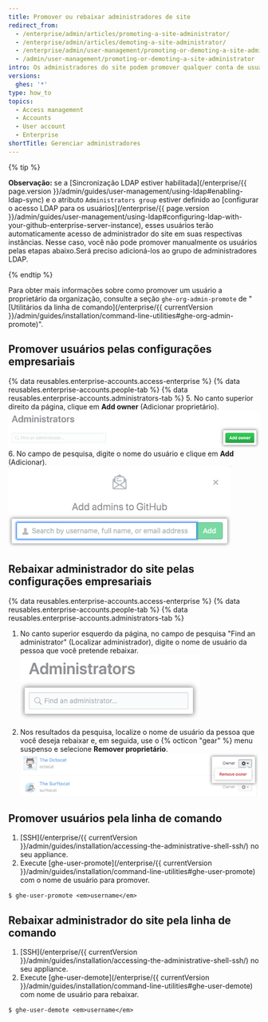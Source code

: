 ```yaml
---
title: Promover ou rebaixar administradores de site
redirect_from:
  - /enterprise/admin/articles/promoting-a-site-administrator/
  - /enterprise/admin/articles/demoting-a-site-administrator/
  - /enterprise/admin/user-management/promoting-or-demoting-a-site-administrator
  - /admin/user-management/promoting-or-demoting-a-site-administrator
intro: Os administradores do site podem promover qualquer conta de usuário como administrador do site e rebaixar administradores do site para usuários regulares.
versions:
  ghes: '*'
type: how_to
topics:
  - Access management
  - Accounts
  - User account
  - Enterprise
shortTitle: Gerenciar administradores
---
```


{% tip %}

**Observação:** se a [Sincronização LDAP estiver habilitada](/enterprise/{{ page.version }}/admin/guides/user-management/using-ldap#enabling-ldap-sync) e o atributo `Administrators group` estiver definido ao [configurar o acesso LDAP para os usuários](/enterprise/{{ page.version }}/admin/guides/user-management/using-ldap#configuring-ldap-with-your-github-enterprise-server-instance), esses usuários terão automaticamente acesso de administrador do site em suas respectivas instâncias. Nesse caso, você não pode promover manualmente os usuários pelas etapas abaixo.Será preciso adicioná-los ao grupo de administradores LDAP.

{% endtip %}

Para obter mais informações sobre como promover um usuário a proprietário da organização, consulte a seção `ghe-org-admin-promote` de "[Utilitários da linha de comando](/enterprise/{{ currentVersion }}/admin/guides/installation/command-line-utilities#ghe-org-admin-promote)".

## Promover usuários pelas configurações empresariais

{% data reusables.enterprise-accounts.access-enterprise %}
{% data reusables.enterprise-accounts.people-tab %}
{% data reusables.enterprise-accounts.administrators-tab %}
5. No canto superior direito da página, clique em **Add owner** (Adicionar proprietário). ![Botão para adicionar administrador](/assets/images/help/business-accounts/business-account-add-admin-button.png)
6. No campo de pesquisa, digite o nome do usuário e clique em **Add** (Adicionar). ![Campo de pesquisa para adicionar administrador](/assets/images/help/business-accounts/business-account-search-to-add-admin.png)

## Rebaixar administrador do site pelas configurações empresariais

{% data reusables.enterprise-accounts.access-enterprise %}
{% data reusables.enterprise-accounts.people-tab %}
{% data reusables.enterprise-accounts.administrators-tab %}
1. No canto superior esquerdo da página, no campo de pesquisa "Find an administrator" (Localizar administrador), digite o nome de usuário da pessoa que você pretende rebaixar. ![Campo de pesquisa para localizar administrador](/assets/images/help/business-accounts/business-account-search-for-admin.png)

1. Nos resultados da pesquisa, localize o nome de usuário da pessoa que você deseja rebaixar e, em seguida, use o {% octicon "gear" %} menu suspenso e selecione **Remover proprietário**. ![Remover da opção empresa](/assets/images/help/business-accounts/demote-admin-button.png)

## Promover usuários pela linha de comando

1. [SSH](/enterprise/{{ currentVersion }}/admin/guides/installation/accessing-the-administrative-shell-ssh/) no seu appliance.
2. Execute [ghe-user-promote](/enterprise/{{ currentVersion }}/admin/guides/installation/command-line-utilities#ghe-user-promote) com o nome de usuário para promover.
  ```shell
  $ ghe-user-promote <em>username</em>
  ```

## Rebaixar administrador do site pela linha de comando

1. [SSH](/enterprise/{{ currentVersion }}/admin/guides/installation/accessing-the-administrative-shell-ssh/) no seu appliance.
2. Execute [ghe-user-demote](/enterprise/{{ currentVersion }}/admin/guides/installation/command-line-utilities#ghe-user-demote) com nome de usuário para rebaixar.
  ```shell
  $ ghe-user-demote <em>username</em>
  ```
